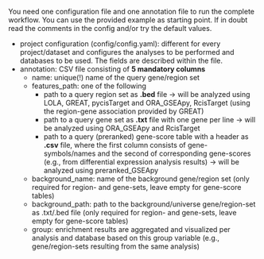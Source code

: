 You need one configuration file and one annotation file to run the complete workflow. You can use the provided example as starting point. If in doubt read the comments in the config and/or try the default values.

- project configuration (config/config.yaml): different for every project/dataset and configures the analyses to be performed and databases to be used. The fields are described within the file.
- annotation: CSV file consisting of **5 mandatory columns**
    - name: unique(!) name of the query gene/region set
    - features_path: one of the following
        - path to a query region set as **.bed** file -> will be analyzed using LOLA, GREAT, pycisTarget and ORA_GSEApy, RcisTarget (using the region-gene association provided by GREAT)
        - path to a query gene set as **.txt** file with one gene per line -> will be analyzed using ORA_GSEApy and RcisTarget
        - path to a query (preranked) gene-score table with a header as **.csv** file, where the first column consists of gene-symbols/names and the second of corresponding gene-scores (e.g., from differential expression analysis results) -> will be analyzed using preranked_GSEApy
    - background_name: name of the background gene/region set (only required for region- and gene-sets, leave empty for gene-score tables)
    - background_path: path to the background/universe gene/region-set as .txt/.bed file (only required for region- and gene-sets, leave empty for gene-score tables)
    - group: enrichment results are aggregated and visualized per analysis and database based on this group variable (e.g., gene/region-sets resulting from the same analysis)

